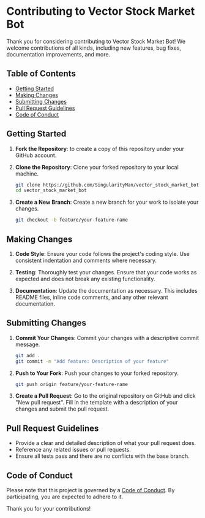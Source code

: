 # Contributing to Vector Stock Market Bot

Thank you for considering contributing to Vector Stock Market Bot! We welcome contributions of all kinds, including new features, bug fixes, documentation improvements, and more.

## Table of Contents

- [Getting Started](#getting-started)
- [Making Changes](#making-changes)
- [Submitting Changes](#submitting-changes)
- [Pull Request Guidelines](#pull-request-guidelines)
- [Code of Conduct](#code-of-conduct)

## Getting Started

1. **Fork the Repository**: to create a copy of this repository under your GitHub account.

2. **Clone the Repository**: Clone your forked repository to your local machine.

    ```bash
    git clone https://github.com/SingularityMan/vector_stock_market_bot.git
    cd vector_stock_market_bot
    ```

3. **Create a New Branch**: Create a new branch for your work to isolate your changes.

    ```bash
    git checkout -b feature/your-feature-name
    ```

## Making Changes

1. **Code Style**: Ensure your code follows the project's coding style. Use consistent indentation and comments where necessary.

2. **Testing**: Thoroughly test your changes. Ensure that your code works as expected and does not break any existing functionality.

3. **Documentation**: Update the documentation as necessary. This includes README files, inline code comments, and any other relevant documentation.

## Submitting Changes

1. **Commit Your Changes**: Commit your changes with a descriptive commit message.

    ```bash
    git add .
    git commit -m "Add feature: Description of your feature"
    ```

2. **Push to Your Fork**: Push your changes to your forked repository.

    ```bash
    git push origin feature/your-feature-name
    ```

3. **Create a Pull Request**: Go to the original repository on GitHub and click "New pull request". Fill in the template with a description of your changes and submit the pull request.

## Pull Request Guidelines

- Provide a clear and detailed description of what your pull request does.
- Reference any related issues or pull requests.
- Ensure all tests pass and there are no conflicts with the base branch.

## Code of Conduct

Please note that this project is governed by a [Code of Conduct](CODE_OF_CONDUCT.md). By participating, you are expected to adhere to it.

Thank you for your contributions!
